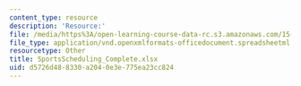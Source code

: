 ```yaml
---
content_type: resource
description: 'Resource:'
file: /media/https%3A/open-learning-course-data-rc.s3.amazonaws.com/15-071-the-analytics-edge-spring-2017/d5726d488330a2040e3e775ea23cc824_SportsScheduling_Complete.xlsx
file_type: application/vnd.openxmlformats-officedocument.spreadsheetml.sheet
resourcetype: Other
title: SportsScheduling_Complete.xlsx
uid: d5726d48-8330-a204-0e3e-775ea23cc824
---
```

